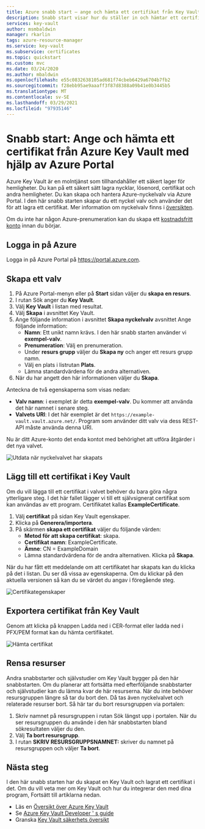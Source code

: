 ```yaml
---
title: Azure snabb start – ange och hämta ett certifikat från Key Vault med Azure Portal | Microsoft Docs
description: Snabb start visar hur du ställer in och hämtar ett certifikat från Azure Key Vault med hjälp av Azure Portal
services: key-vault
author: msmbaldwin
manager: rkarlin
tags: azure-resource-manager
ms.service: key-vault
ms.subservice: certificates
ms.topic: quickstart
ms.custom: mvc
ms.date: 03/24/2020
ms.author: mbaldwin
ms.openlocfilehash: e55c0832638105ad681f74cbeb6429a6704b7fb2
ms.sourcegitcommit: f28ebb95ae9aaaff3f87d8388a09b41e0b3445b5
ms.translationtype: MT
ms.contentlocale: sv-SE
ms.lasthandoff: 03/29/2021
ms.locfileid: "97935146"
---
```

# <a name="quickstart-set-and-retrieve-a-certificate-from-azure-key-vault-using-the-azure-portal"></a>Snabb start: Ange och hämta ett certifikat från Azure Key Vault med hjälp av Azure Portal

Azure Key Vault är en molntjänst som tillhandahåller ett säkert lager för hemligheter. Du kan på ett säkert sätt lagra nycklar, lösenord, certifikat och andra hemligheter. Du kan skapa och hantera Azure-nyckelvalv via Azure Portal. I den här snabb starten skapar du ett nyckel valv och använder det för att lagra ett certifikat. Mer information om nyckelvalv finns i [översikten](../general/overview.md).

Om du inte har någon Azure-prenumeration kan du skapa ett [kostnadsfritt konto](https://azure.microsoft.com/free/?WT.mc_id=A261C142F) innan du börjar.

## <a name="sign-in-to-azure"></a>Logga in på Azure

Logga in på Azure Portal på https://portal.azure.com.

## <a name="create-a-vault"></a>Skapa ett valv

1. På Azure Portal-menyn eller på **Start** sidan väljer du **skapa en resurs**.
2. I rutan Sök anger du **Key Vault**.
3. Välj **Key Vault** i listan med resultat.
4. Välj **Skapa** i avsnittet Key Vault.
5. Ange följande information i avsnittet **Skapa nyckelvalv** avsnittet Ange följande information:
    - **Namn**: Ett unikt namn krävs. I den här snabb starten använder vi **exempel-valv**. 
    - **Prenumeration**: Välj en prenumeration.
    - Under **resurs grupp** väljer du **Skapa ny** och anger ett resurs grupp namn.
    - Välj en plats i listrutan **Plats**.
    - Lämna standardvärdena för de andra alternativen.
6. När du har angett den här informationen väljer du **Skapa**.

Anteckna de två egenskaperna som visas nedan:

* **Valv namn**: i exemplet är detta **exempel-valv**. Du kommer att använda det här namnet i senare steg.
* **Valvets URI**: I det här exemplet är det `https://example-vault.vault.azure.net/`. Program som använder ditt valv via dess REST-API måste använda denna URI.

Nu är ditt Azure-konto det enda kontot med behörighet att utföra åtgärder i det nya valvet.

![Utdata när nyckelvalvet har skapats](../media/certificates/quick-create-portal/vault-properties.png)

## <a name="add-a-certificate-to-key-vault"></a>Lägg till ett certifikat i Key Vault

Om du vill lägga till ett certifikat i valvet behöver du bara göra några ytterligare steg. I det här fallet lägger vi till ett självsignerat certifikat som kan användas av ett program. Certifikatet kallas **ExampleCertificate**.

1. Välj **certifikat** på sidan Key Vault egenskaper.
2. Klicka på **Generera/importera**.
3. På skärmen **skapa ett certifikat** väljer du följande värden:
    - **Metod för att skapa certifikat**: skapa.
    - **Certifikat namn**: ExampleCertificate.
    - **Ämne**: CN = ExampleDomain
    - Lämna standardvärdena för de andra alternativen. Klicka på **Skapa**.

När du har fått ett meddelande om att certifikatet har skapats kan du klicka på det i listan. Du ser då vissa av egenskaperna. Om du klickar på den aktuella versionen så kan du se värdet du angav i föregående steg.

![Certifikategenskaper](../media/certificates/quick-create-portal/current-version-hidden.png)

## <a name="export-certificate-from-key-vault"></a>Exportera certifikat från Key Vault
Genom att klicka på knappen Ladda ned i CER-format eller ladda ned i PFX/PEM format kan du hämta certifikatet. 

![Hämta certifikat](../media/certificates/quick-create-portal/current-version-shown.png)

## <a name="clean-up-resources"></a>Rensa resurser

Andra snabbstarter och självstudier om Key Vault bygger på den här snabbstarten. Om du planerar att fortsätta med efterföljande snabbstarter och självstudier kan du lämna kvar de här resurserna.
När du inte behöver resursgruppen längre så tar du bort den. Då tas även nyckelvalvet och relaterade resurser bort. Så här tar du bort resursgruppen via portalen:

1. Skriv namnet på resursgruppen i rutan Sök längst upp i portalen. När du ser resursgruppen du använde i den här snabbstarten bland sökresultaten väljer du den.
2. Välj **Ta bort resursgrupp**.
3. I rutan **SKRIV RESURSGRUPPSNAMNET:** skriver du namnet på resursgruppen och väljer **Ta bort**.


## <a name="next-steps"></a>Nästa steg

I den här snabb starten har du skapat en Key Vault och lagrat ett certifikat i det. Om du vill veta mer om Key Vault och hur du integrerar den med dina program, Fortsätt till artiklarna nedan.

- Läs en [Översikt över Azure Key Vault](../general/overview.md)
- Se [Azure Key Vault Developer ' s guide](../general/developers-guide.md)
- Granska [Key Vault säkerhets översikt](../general/security-overview.md)
